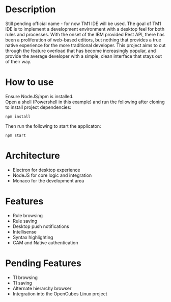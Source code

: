 # Description
Still pending official name - for now TM1 IDE will be used.  The goal of TM1 IDE is to implement a development environment with a desktop feel for both rules and processes.  With the onset of the IBM provided Rest API, there has been a proliferation of web-based editors, but nothing that provides a true native experience for the more traditional developer.  This project aims to cut through the feature overload that has become increasingly popular, and provide the average developer with a simple, clean interface that stays out of their way.

# How to use
Ensure NodeJS/npm is installed.  
Open a shell (Powershell in this example) and run the following after cloning to install project dependencies:
```
npm install
```
Then run the following to start the applicaton:
```
npm start
```


# Architecture
- Electron for desktop experience
- NodeJS for core logic and integration
- Monaco for the development area

# Features
- Rule browsing
- Rule saving
- Desktop push notifications
- Intellisense
- Syntax highlighting
- CAM and Native authentication

# Pending Features
- TI browsing
- TI saving
- Alternate hierarchy browser
- Integration into the OpenCubes Linux project
